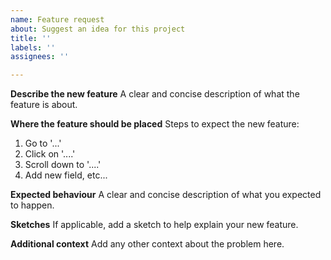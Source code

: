 ```yaml
---
name: Feature request
about: Suggest an idea for this project
title: ''
labels: ''
assignees: ''

---
```


**Describe the new feature**
A clear and concise description of what the feature is about.

**Where the feature should be placed**
Steps to expect the new feature:
1. Go to '...'
2. Click on '....'
3. Scroll down to '....'
4. Add new field, etc...

**Expected behaviour**
A clear and concise description of what you expected to happen.

**Sketches**
If applicable, add a sketch to help explain your new feature.

**Additional context**
Add any other context about the problem here.
